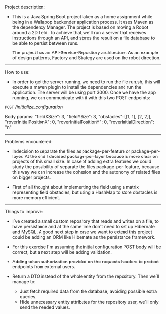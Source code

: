Project description:
- This is a Java Spring Boot project taken as a home assignment 
while being in a Wallapop backender application process. It uses 
Maven as the dependency Manager. The project is based on moving a 
Robot around a 2D field. To achieve that, we'll run a server that
receives instructions through an API, and stores the result on a 
file database to be able to persist between runs.

    The project has an API-Service-Repository architecture. As an example of design patterns, Factory and Strategy are used on the robot direction.

---    
How to use:

- In order to get the server running, we need to run the file run.sh, this will execute
a maven plugin to install the dependencies and run the application. The server will be using port 3000. Once we have the app running,
we can communicate with it with this two POST endpoints:

`POST` _/initialize_configuration_

Body params:
"fieldXSize": 3,
"fieldYSize": 3,
"obstacles": [[1, 1], [2, 2]],
"roverInitialPositionX": 0,
	"roverInitialPositionY": 0,
	"roverInitialDirection": "n"

---
Problems encountered:
- Indecision to separate the files as package-per-feature or package-per-layer. At the end I decided package-per-layer because is more clear on projects of this small size. In case of adding extra features we could study the possibility of separate the files package-per-feature, because this way we can increase the cohesion and the autonomy of related files on bigger projects.

- First of all thought about implementing the field using a matrix representing field obstacles, but using a HashMap to store obstacles is more memory efficient. 
---
Things to improve:
- I´ve created a small custom repository that reads and writes on a file, to have persistance and at the same time don't need to set up Hibernate and MySQL. A good next step in case we want to extend this project could be adding an ORM like Hibernate as the persistance framework.
 
- For this exercise I´m assuming the initial configuration POST body will be correct, but a next step will be adding validation.

- Adding token authorization provided on the requests headers to protect endpoints from external users.

- Return a DTO instead of the whole entity from the repository. Then we´ll manage to:
    - Just fetch required data from the database, avoiding possible extra queries.
    - Hide unnecessary entity attributes for the repository user, we´ll only send the needed values.
    
